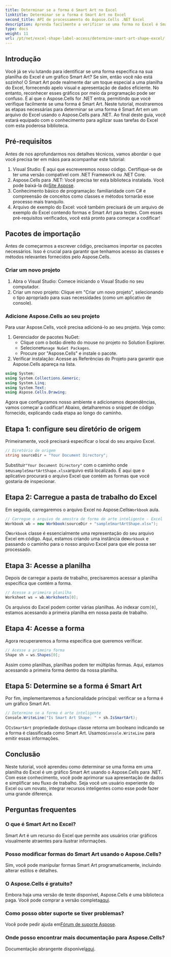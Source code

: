 ```yaml
---
title: Determinar se a forma é Smart Art no Excel
linktitle: Determinar se a forma é Smart Art no Excel
second_title: API de processamento do Aspose.Cells .NET Excel
description: Aprenda facilmente a verificar se uma forma no Excel é Smart Art usando Aspose.Cells para .NET com este guia passo a passo. Perfeito para automatizar tarefas do Excel.
type: docs
weight: 11
url: /pt/net/excel-shape-label-access/determine-smart-art-shape-excel/
---
```

## Introdução
Você já se viu lutando para identificar se uma forma específica na sua planilha do Excel é um gráfico Smart Art? Se sim, então você não está sozinho! O Smart Art pode realmente dar um toque especial a uma planilha do Excel, fornecendo apelo visual e apresentação de dados eficiente. No entanto, reconhecer esses gráficos por meio da programação pode ser confuso. É aí que o Aspose.Cells for .NET entra, permitindo que você verifique facilmente se uma forma é Smart Art. 
Neste tutorial, mostraremos as etapas necessárias para determinar se uma forma é Smart Art em um arquivo do Excel usando o Aspose.Cells para .NET. Ao final deste guia, você estará equipado com o conhecimento para agilizar suas tarefas do Excel com esta poderosa biblioteca.
## Pré-requisitos
Antes de nos aprofundarmos nos detalhes técnicos, vamos abordar o que você precisa ter em mãos para acompanhar este tutorial:
1. Visual Studio: É aqui que escreveremos nosso código. Certifique-se de ter uma versão compatível com .NET Framework ou .NET Core.
2.  Aspose.Cells para .NET: Você precisa ter esta biblioteca instalada. Você pode baixá-la do[Site Aspose](https://releases.aspose.com/cells/net/).
3. Conhecimento básico de programação: familiaridade com C# e compreensão de conceitos como classes e métodos tornarão esse processo mais tranquilo.
4. Arquivo de exemplo do Excel: você também precisará de um arquivo de exemplo do Excel contendo formas e Smart Art para testes.
Com esses pré-requisitos verificados, você está pronto para começar a codificar!
## Pacotes de importação
Antes de começarmos a escrever código, precisamos importar os pacotes necessários. Isso é crucial para garantir que tenhamos acesso às classes e métodos relevantes fornecidos pelo Aspose.Cells.
### Criar um novo projeto
1. Abra o Visual Studio:
   Comece iniciando o Visual Studio no seu computador.
2. Criar um novo projeto:
   Clique em "Criar um novo projeto", selecionando o tipo apropriado para suas necessidades (como um aplicativo de console).
### Adicione Aspose.Cells ao seu projeto
Para usar Aspose.Cells, você precisa adicioná-lo ao seu projeto. Veja como:
1. Gerenciador de pacotes NuGet:
   - Clique com o botão direito do mouse no projeto no Solution Explorer.
   -  Selecione`Manage NuGet Packages`.
   - Procure por "Aspose.Cells" e instale o pacote.
2. Verificar instalação:
   Acesse as Referências do Projeto para garantir que Aspose.Cells apareça na lista. 
```csharp
using System;
using System.Collections.Generic;
using System.Linq;
using System.Text;
using Aspose.Cells.Drawing;
```
Agora que configuramos nosso ambiente e adicionamos dependências, vamos começar a codificar! Abaixo, detalharemos o snippet de código fornecido, explicando cada etapa ao longo do caminho.
## Etapa 1: configure seu diretório de origem
Primeiramente, você precisará especificar o local do seu arquivo Excel.
```csharp
// Diretório de origem
string sourceDir = "Your Document Directory";
```
 Substituir`"Your Document Directory"` com o caminho onde seu`sampleSmartArtShape.xlsx`arquivo está localizado. É aqui que o aplicativo procurará o arquivo Excel que contém as formas que você gostaria de inspecionar.
## Etapa 2: Carregue a pasta de trabalho do Excel
 Em seguida, carregaremos o arquivo Excel no Aspose.Cells`Workbook` aula.
```csharp
// Carregue o arquivo de amostra de forma de arte inteligente - Excel
Workbook wb = new Workbook(sourceDir + "sampleSmartArtShape.xlsx");
```
 O`Workbook` classe é essencialmente uma representação do seu arquivo Excel em código. Aqui, estamos criando uma instância de`Workbook` e passando o caminho para o nosso arquivo Excel para que ele possa ser processado.
## Etapa 3: Acesse a planilha
Depois de carregar a pasta de trabalho, precisaremos acessar a planilha específica que contém a forma.
```csharp
// Acesse a primeira planilha
Worksheet ws = wb.Worksheets[0];
```
 Os arquivos do Excel podem conter várias planilhas. Ao indexar com`[0]`, estamos acessando a primeira planilha em nossa pasta de trabalho. 
## Etapa 4: Acesse a forma
Agora recuperaremos a forma específica que queremos verificar.
```csharp
// Acesse a primeira forma
Shape sh = ws.Shapes[0];
```
Assim como planilhas, planilhas podem ter múltiplas formas. Aqui, estamos acessando a primeira forma dentro da nossa planilha. 
## Etapa 5: Determine se a forma é Smart Art
Por fim, implementaremos a funcionalidade principal: verificar se a forma é um gráfico Smart Art.
```csharp
// Determine se a forma é arte inteligente
Console.WriteLine("Is Smart Art Shape: " + sh.IsSmartArt);
```
 O`IsSmartArt` propriedade do`Shape` classe retorna um booleano indicando se a forma é classificada como Smart Art. Usamos`Console.WriteLine` para emitir essas informações. 
## Conclusão
Neste tutorial, você aprendeu como determinar se uma forma em uma planilha do Excel é um gráfico Smart Art usando o Aspose.Cells para .NET. Com esse conhecimento, você pode aprimorar sua apresentação de dados e simplificar seu fluxo de trabalho. Seja você um usuário experiente do Excel ou um novato, integrar recursos inteligentes como esse pode fazer uma grande diferença. 
## Perguntas frequentes
### O que é Smart Art no Excel?
Smart Art é um recurso do Excel que permite aos usuários criar gráficos visualmente atraentes para ilustrar informações.
### Posso modificar formas do Smart Art usando o Aspose.Cells?
Sim, você pode manipular formas Smart Art programaticamente, incluindo alterar estilos e detalhes.
### O Aspose.Cells é gratuito?
Embora haja uma versão de teste disponível, Aspose.Cells é uma biblioteca paga. Você pode comprar a versão completa[aqui](https://purchase.aspose.com/buy).
### Como posso obter suporte se tiver problemas?
 Você pode pedir ajuda em[Fórum de suporte Aspose](https://forum.aspose.com/c/cells/9).
### Onde posso encontrar mais documentação para Aspose.Cells?
 Documentação abrangente disponível[aqui](https://reference.aspose.com/cells/net/).